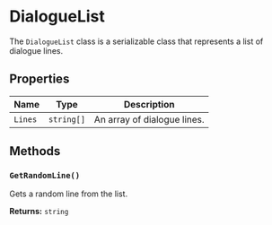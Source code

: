 # DialogueList

The `DialogueList` class is a serializable class that represents a list of dialogue lines.

## Properties

| Name | Type | Description |
| --- | --- | --- |
| `Lines` | `string[]` | An array of dialogue lines. |

## Methods

### `GetRandomLine()`

Gets a random line from the list.

**Returns:** `string`
